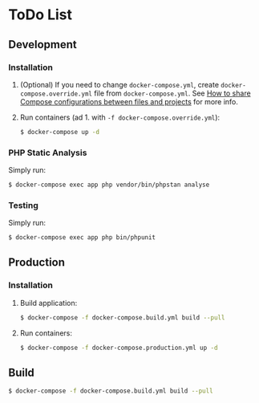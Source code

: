 # ToDo List

## Development

### Installation

1. (Optional) If you need to change `docker-compose.yml`, create `docker-compose.override.yml` file from `docker-compose.yml`.
   See [How to share Compose configurations between files and projects](https://docs.docker.com/compose/extends) for more info.

2. Run containers (ad 1. with `-f docker-compose.override.yml`):
   ```sh
   $ docker-compose up -d
   ```

### PHP Static Analysis

Simply run:
```sh
$ docker-compose exec app php vendor/bin/phpstan analyse
```

### Testing
Simply run:
```sh
$ docker-compose exec app php bin/phpunit
```

## Production

### Installation

1. Build application:
   ```sh
   $ docker-compose -f docker-compose.build.yml build --pull
   ```

2. Run containers:
   ```sh
   $ docker-compose -f docker-compose.production.yml up -d
   ```

## Build

```sh
$ docker-compose -f docker-compose.build.yml build --pull
```
